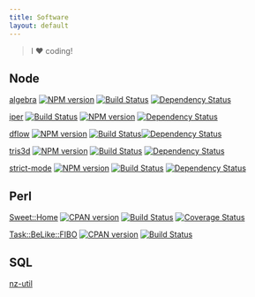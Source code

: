 ```yaml
---
title: Software
layout: default
---
```


> I ❤ coding!

## Node

[algebra](http://www.g14n.info/algebra)
[![NPM version](https://badge.fury.io/js/algebra.png)](http://badge.fury.io/js/algebra) [![Build Status](https://travis-ci.org/fibo/algebra.png?branch=master)](https://travis-ci.org/fibo/algebra?branch=master) [![Dependency Status](https://gemnasium.com/fibo/algebra.png)](https://gemnasium.com/fibo/algebra)

[iper](http://www.g14n.info/iper)
[![Build Status](https://travis-ci.org/fibo/iper.png?branch=master)](https://travis-ci.org/fibo/iper.png?branch=master) [![NPM version](https://badge.fury.io/js/iper.png)](http://badge.fury.io/js/iper) [![Dependency Status](https://gemnasium.com/fibo/iper.png)](https://gemnasium.com/fibo/iper)

[dflow](http://www.g14n.info/dflow)
[![NPM version](https://badge.fury.io/js/dflow.png)](http://badge.fury.io/js/dflow) [![Build Status](https://travis-ci.org/fibo/dflow.png?branch=master)](https://travis-ci.org/fibo/dflow.png?branch=master)[![Dependency Status](https://gemnasium.com/fibo/dflow.png)](https://gemnasium.com/fibo/dflow)

[tris3d](http://www.g14n.info/tris3d)
[![NPM version](https://badge.fury.io/js/tris3d.png)](http://badge.fury.io/js/tris3d) [![Build Status](https://travis-ci.org/fibo/tris3d.png?branch=master)](https://travis-ci.org/fibo/tris3d.png?branch=master) [![Dependency Status](https://gemnasium.com/fibo/tris3d.png)](https://gemnasium.com//tris3d)

[strict-mode](http://www.g14n.info/strict-mode)
[![NPM version](https://badge.fury.io/js/strict-mode.png)](http://badge.fury.io/js/strict-mode) [![Build Status](https://travis-ci.org/fibo/strict-mode.png?branch=master)](https://travis-ci.org/fibo/strict-mode.png?branch=master) [![Dependency Status](https://gemnasium.com/fibo/strict-mode.png)](https://gemnasium.com/fibo/strict-mode)

## Perl

[Sweet::Home](https://metacpan.org/pod/Sweet::Home)
[![CPAN version](https://badge.fury.io/pl/Sweet-Home.svg)](http://badge.fury.io/pl/Sweet-Home) [![Build Status](https://travis-ci.org/fibo/Sweet-Home-pm.png?branch=master)](https://travis-ci.org/fibo/Sweet-Home-pm) [![Coverage Status](https://coveralls.io/repos/fibo/Sweet-Home-pm/badge.png?branch=master)](https://coveralls.io/r/fibo/Sweet-Home-pm?branch=master)


[Task::BeLike::FIBO](https://metacpan.org/pod/Task::BeLike::FIBO)
[![CPAN version](https://badge.fury.io/pl/Task-BeLike-FIBO-pm.svg)](https://metacpan.org/pod/Task::BeLike::FIBO) [![Build Status](https://travis-ci.org/fibo/Task-BeLike-FIBO-pm.svg?branch=master)](https://travis-ci.org/fibo/Task-BeLike-FIBO-pm)

## SQL

[nz-util](http://www.g14n.info/nz-util)

